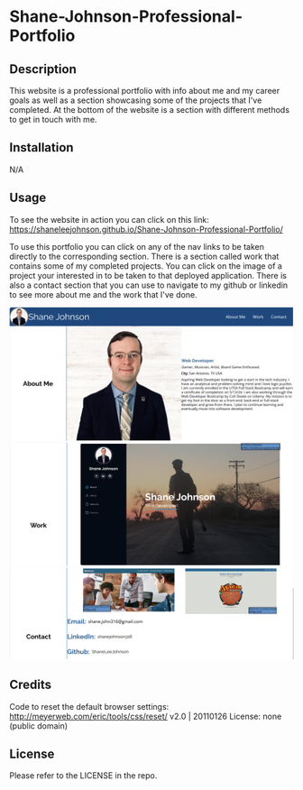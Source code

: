 # Shane-Johnson-Professional-Portfolio

## Description

This website is a professional portfolio with info about me and my career goals as well as a section showcasing some of the projects that I've completed. At the bottom of the website is a section with different methods to get in touch with me.

## Installation

N/A

## Usage

To see the website in action you can click on this link: https://shaneleejohnson.github.io/Shane-Johnson-Professional-Portfolio/

To use this portfolio you can click on any of the nav links to be taken directly to the corresponding section. There is a section called work that contains some of my completed projects. You can click on the image of a project your interested in to be taken to that deployed application. There is also a contact section that you can use to navigate to my github or linkedin to see more about me and the work that I've done.

![professional portfolio screenshot 1](assets/professional-portfolio-screenshot-1.PNG)
![professional portfolio screenshot 2](assets/professional-portfolio-screenshot-2.PNG)
![professional portfolio screenshot 3](assets/professional-portfolio-screenshot-3.PNG)

## Credits

Code to reset the default browser settings: http://meyerweb.com/eric/tools/css/reset/ v2.0 | 20110126 License: none (public domain)

## License

Please refer to the LICENSE in the repo.